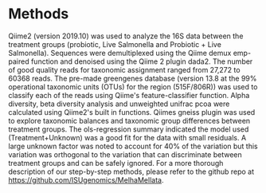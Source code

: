 # Methods

Qiime2 (version 2019.10) was used to analyze the 16S data between the treatment groups (probiotic, Live Salmonella and Probiotic + Live Salmonella). Sequences were demultiplexed using the Qiime demux emp-paired function and denoised using the Qiime 2 plugin dada2.  The number of good quality reads for taxonomic assignment ranged from 27,272 to 60368 reads.  The pre-made greengenes database (version 13.8 at the 99% operational taxonomic units (OTUs) for the region (515F/806R)) was used to classify each of the reads using Qiime's feature-classifier function.  Alpha diversity, beta diversity analysis and unweighted unifrac pcoa were calculated using Qiime2's built in functions. Qiimes gneiss plugin was used to explore taxonomic balances and taxonomic group differences between treatment groups.  The ols-regression summary indicated the model used (Treatment+Unknown) was a good fit for the data with small residuals. A large unknown factor was noted to account for 40% of the variation but this variation was orthogonal to the variation that can discriminate between treatment groups and can be safely ignored. For a more thorough description of our step-by-step methods, please refer to the github repo at https://github.com/ISUgenomics/MelhaMellata.
